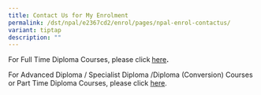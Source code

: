 ```yaml
---
title: Contact Us for My Enrolment
permalink: /dst/npal/e2367cd2/enrol/pages/npal-enrol-contactus/
variant: tiptap
description: ""
---
```

<p>For Full Time Diploma Courses, please click<strong> </strong><a href="https://www.np.edu.sg/admissions-enrolment/enrolment#contact" rel="noopener noreferrer nofollow" target="_blank">here</a><strong>.</strong>
</p>
<p>For Advanced Diploma / Specialist Diploma /Diploma (Conversion) Courses
or Part Time Diploma Courses, please click <a href="https://www.cet.np.edu.sg/contact/" rel="noopener noreferrer nofollow" target="_blank">h​​ere</a>.</p>